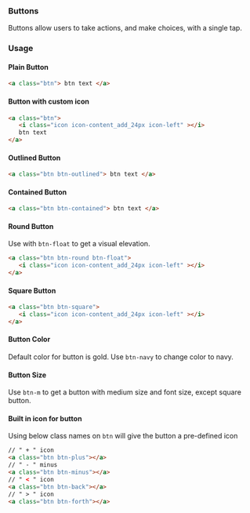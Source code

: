### Buttons
Buttons allow users to take actions, and make choices, with a single tap.
### Usage
#### Plain Button
```html
<a class="btn"> btn text </a> 
```

#### Button with custom icon
```html
<a class="btn">
   <i class="icon icon-content_add_24px icon-left" ></i>
   btn text
</a>
```

#### Outlined Button
```html
<a class="btn btn-outlined"> btn text </a> 
```

#### Contained Button
```html
<a class="btn btn-contained"> btn text </a> 
```

#### Round Button
Use with `btn-float` to get a visual elevation.
```html
<a class="btn btn-round btn-float">
   <i class="icon icon-content_add_24px icon-left" ></i>
</a>
```

#### Square Button
```html
<a class="btn btn-square">
   <i class="icon icon-content_add_24px icon-left" ></i>
</a>
```

#### Button Color
Default color for button is gold. Use `btn-navy` to change color to navy.

#### Button Size
Use `btn-m` to get a button with medium size and font size, except square button.

#### Built in icon for button
Using below class names on `btn` will give the button a pre-defined icon
```html
// " + " icon
<a class="btn btn-plus"></a>
// " - " minus
<a class="btn btn-minus"></a>
// " < " icon
<a class="btn btn-back"></a>
// " > " icon
<a class="btn btn-forth"></a>
```
